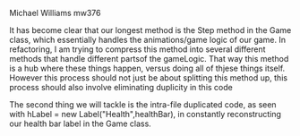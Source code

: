 Michael Williams mw376 


It has become clear that our longest method is the Step method in the Game class, which essentially handles the animations/game logic of our game. In refactoring, I am trying to compress this method into several different methods that handle different partsof the gameLogic. That way this method is a hub where these things happen, versus doing all of thjese things itself. However this process should not just be about splitting this method up, this process should also involve eliminating duplicity in this code

The second  thing we will tackle is the intra-file duplicated code, as seen with   hLabel = new Label("Health",healthBar), in constantly reconstructing our health bar label in the Game class.